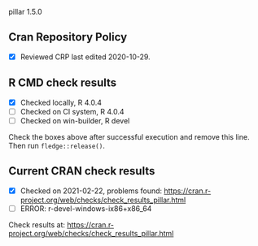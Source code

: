 pillar 1.5.0

## Cran Repository Policy

- [x] Reviewed CRP last edited 2020-10-29.

## R CMD check results

- [x] Checked locally, R 4.0.4
- [ ] Checked on CI system, R 4.0.4
- [ ] Checked on win-builder, R devel

Check the boxes above after successful execution and remove this line. Then run `fledge::release()`.

## Current CRAN check results

- [x] Checked on 2021-02-22, problems found: https://cran.r-project.org/web/checks/check_results_pillar.html
- [ ] ERROR: r-devel-windows-ix86+x86_64

Check results at: https://cran.r-project.org/web/checks/check_results_pillar.html
